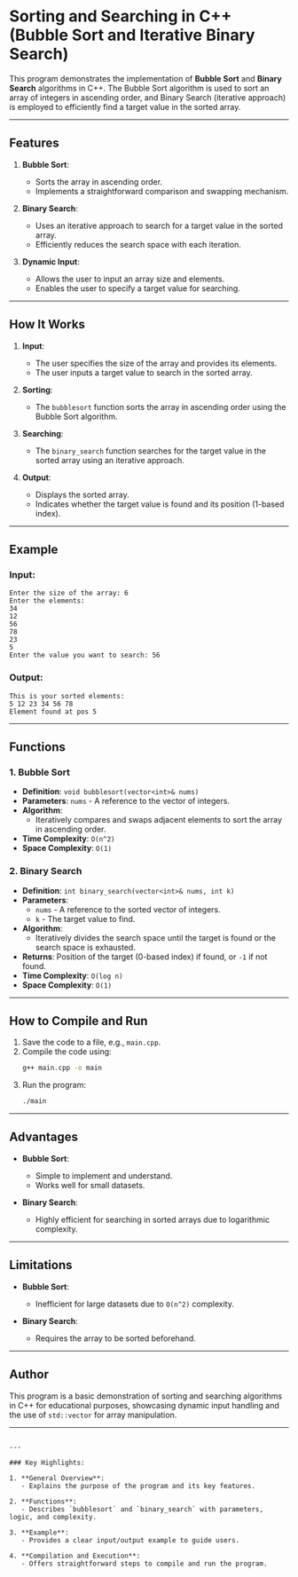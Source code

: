 
# Sorting and Searching in C++ (Bubble Sort and Iterative Binary Search)

This program demonstrates the implementation of **Bubble Sort** and **Binary Search** algorithms in C++. The Bubble Sort algorithm is used to sort an array of integers in ascending order, and Binary Search (iterative approach) is employed to efficiently find a target value in the sorted array.

---

## Features

1. **Bubble Sort**:
   - Sorts the array in ascending order.
   - Implements a straightforward comparison and swapping mechanism.

2. **Binary Search**:
   - Uses an iterative approach to search for a target value in the sorted array.
   - Efficiently reduces the search space with each iteration.

3. **Dynamic Input**:
   - Allows the user to input an array size and elements.
   - Enables the user to specify a target value for searching.

---

## How It Works

1. **Input**:
   - The user specifies the size of the array and provides its elements.
   - The user inputs a target value to search in the sorted array.

2. **Sorting**:
   - The `bubblesort` function sorts the array in ascending order using the Bubble Sort algorithm.

3. **Searching**:
   - The `binary_search` function searches for the target value in the sorted array using an iterative approach.

4. **Output**:
   - Displays the sorted array.
   - Indicates whether the target value is found and its position (1-based index).

---

## Example

### **Input**:
```
Enter the size of the array: 6
Enter the elements: 
34
12
56
78
23
5
Enter the value you want to search: 56
```

### **Output**:
```
This is your sorted elements: 
5 12 23 34 56 78 
Element found at pos 5
```

---

## Functions

### **1. Bubble Sort**
- **Definition**: `void bubblesort(vector<int>& nums)`
- **Parameters**: `nums` - A reference to the vector of integers.
- **Algorithm**:
  - Iteratively compares and swaps adjacent elements to sort the array in ascending order.
- **Time Complexity**: `O(n^2)`
- **Space Complexity**: `O(1)`

### **2. Binary Search**
- **Definition**: `int binary_search(vector<int>& nums, int k)`
- **Parameters**:
  - `nums` - A reference to the sorted vector of integers.
  - `k` - The target value to find.
- **Algorithm**:
  - Iteratively divides the search space until the target is found or the search space is exhausted.
- **Returns**: Position of the target (0-based index) if found, or `-1` if not found.
- **Time Complexity**: `O(log n)`
- **Space Complexity**: `O(1)`

---

## How to Compile and Run

1. Save the code to a file, e.g., `main.cpp`.
2. Compile the code using:
   ```bash
   g++ main.cpp -o main
   ```
3. Run the program:
   ```bash
   ./main
   ```

---

## Advantages

- **Bubble Sort**:
  - Simple to implement and understand.
  - Works well for small datasets.

- **Binary Search**:
  - Highly efficient for searching in sorted arrays due to logarithmic complexity.

---

## Limitations

- **Bubble Sort**:
  - Inefficient for large datasets due to `O(n^2)` complexity.

- **Binary Search**:
  - Requires the array to be sorted beforehand.

---

## Author

This program is a basic demonstration of sorting and searching algorithms in C++ for educational purposes, showcasing dynamic input handling and the use of `std::vector` for array manipulation.

---
```

---

### Key Highlights:

1. **General Overview**:
   - Explains the purpose of the program and its key features.

2. **Functions**:
   - Describes `bubblesort` and `binary_search` with parameters, logic, and complexity.

3. **Example**:
   - Provides a clear input/output example to guide users.

4. **Compilation and Execution**:
   - Offers straightforward steps to compile and run the program.
